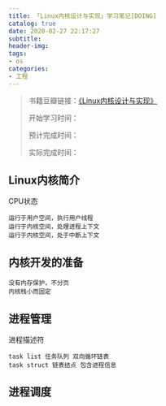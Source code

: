 ```yaml
---
title: 「Linux内核设计与实现」学习笔记[DOING]
catalog: true
date: 2020-02-27 22:17:27
subtitle:
header-img:
tags:
- os
categories:
- 工程
---
```

> 书籍豆瓣链接：[《Linux内核设计与实现》](https://book.douban.com/subject/6097773/)
> 
> 开始学习时间：
> 
> 预计完成时间：
> 
> 实际完成时间：

## Linux内核简介

CPU状态

```
运行于用户空间，执行用户线程
运行于内核空间，处理进程上下文
运行于内核空间，处于中断上下文
```

## 内核开发的准备

```
没有内存保护，不分页
内核栈小而固定
```

## 进程管理

进程描述符

```
task list 任务队列 双向循环链表
task struct 链表结点 包含进程信息
```

## 进程调度



```

```